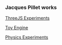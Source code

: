 
### Jacques Pillet works

[ThreeJS Experiments](Threejs.md)

[Toy Engine](Engine.md)

[Physics Experiments](Physics.md)
